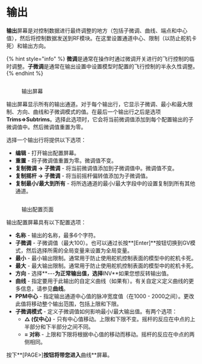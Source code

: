 # 输出

**输出**屏幕是对控制数据进行最终调整的地方（包括子微调、曲线、端点和中心值），然后将控制数据发送到RF模块。在这里设置通道中心、限制（以防止舵机卡死）和输出方向。

{% hint style="info" %}
**微调**是通常在操作时通过微调开关进行的飞行控制的临时调整。**子微调**是通常在输出设置中设置模型时配置的飞行控制的半永久性调整。
{% endhint %}

<figure><img src="//edgetx-static.zkl2333.com/bwoutputs1.png" alt=""><figcaption><p>输出屏幕</p></figcaption></figure>

输出屏幕显示所有的输出通道。对于每个输出行，它显示子微调、最小和最大限制、方向、曲线和子微调模式的值。在最后一个输出行之后是选项**Trims=>Subtrims**。选择此选项时，它会将当前微调值添加到每个配置输出的子微调值中。然后微调值重置为零。

选择一个输出行将提供以下选项：

* **编辑** - 打开输出配置屏幕。
* **重置** - 将子微调值重置为零。微调值不变。
* **复制微调 -> 子微调** - 将当前微调值添加到子微调值中。微调值不变。
* **复制摇杆 -> 子微调** - 将当前摇杆偏转值添加为子微调值。
* **复制最小/最大到所有** - 将所选通道的最小/最大字段中的设置复制到所有其他通道。

<figure><img src="//edgetx-static.zkl2333.com/bwoutputs2.png" alt=""><figcaption><p>输出配置页面</p></figcaption></figure>

输出配置屏幕具有以下配置选项：

* **名称** - 输出的名称，最多6个字符。
* **子微调** - 子微调值（最大100）。也可以通过长按**\[Enter]**按钮切换到GV模式，然后选择所需的全局变量来设置为全局变量。
* **最小** - 最小输出限制。通常用于防止使用舵机控制表面的模型中的舵机卡死。
* **最大** - 最大输出限制。通常用于防止使用舵机控制表面的模型中的舵机卡死。
* **方向** - 选择**---**为正常输出值，选择**INV**如果您想反转输出值。
* **曲线** - 指定要用于此输出的自定义曲线（如果有）。有关自定义定义曲线的更多信息，请参见**曲线**。
* **PPM中心** - 指定输出通道中心值的脉冲宽度值（在1000 - 2000之间）。更改此值将移动整个输出范围，包括上限和下限。
* **子微调模式** - 定义子微调值如何影响最小/最大输出值。有两个选项：
  * **△ (仅中心)** - 只有中心值移动。上限和下限不变。摇杆的反应在中点的上半部分和下半部分之间不同。
  * **= 对称** - 上限和下限将根据中心值的移动而移动。摇杆的反应在中点的两侧相同。

按下**\[PAGE>]**按钮将带您进入**曲线**屏幕。